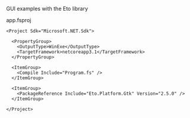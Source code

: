 GUI examples with the Eto library  



app.fsproj  

```
<Project Sdk="Microsoft.NET.Sdk">

  <PropertyGroup>
    <OutputType>WinExe</OutputType>
    <TargetFramework>netcoreapp3.1</TargetFramework>
  </PropertyGroup>

  <ItemGroup>
    <Compile Include="Program.fs" />
  </ItemGroup>

  <ItemGroup>
    <PackageReference Include="Eto.Platform.Gtk" Version="2.5.0" />
  </ItemGroup>

</Project>
```  

